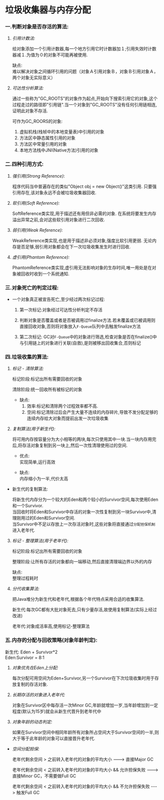 # 垃圾收集器与内存分配

### 一.判断对象是否存活的算法:

1. *引用计数法:*

    给对象添加一个引用计数器,每一个地方引用它时计数器加１;引用失效时计数器减１.为值为０的对象不可能再被使用.
  
    缺点:<br>
    难以解决对象之间循环引用的问题（对象Ａ引用对象Ｂ，对象Ｂ引用对象Ａ，两个对象无实际意义）

2. *可达性分析算法:*

    通过一些称为"GC_ROOTS"的对象作为起点,开始向下搜索引用它的对象,这个过程走过的路径即"引用链".当一个对象到"GC_ROOTS"没有任何引用链相连,证明此对象不存活.<br>
  
    可作为GC_ROORS的对象:<br>
    1) 虚拟机栈(栈帧中的本地变量表)中引用的对象<br>
    2) 方法区中静态属性引用的对象<br>
    3) 方法区中常量引用的对象<br>
    4) 本地方法栈中JNI(Native方法)引用的对象


### 二.四种引用方式:

1. *强引用(Strong Reference)*:

    程序代码当中普遍存在的类似"Object obj = new Object()"这类引用.
    只要强引用存在,该对象永远不会被垃圾收集器回收.

2. *软引用(Soft Reference):*

    SoftReference类实现,用于描述还有用但非必需的对象.
    在系统将要发生内存溢出异常之前,会对这些软引用对象进行二次回收.

3. *弱引用(Weak Reference):*

    WeakReference类实现,也是用于描述非必须对象,强度比软引用更弱.
    无论内存是否足够,弱引用对象都会在下一次垃圾收集发生时进行回收.

4. *虚引用(Phantom Reference):*

    PhantomReference类实现,虚引用无法影响对象的生存时间,唯一用处是在对象被回收时收到一个系统通知.


### 三.对象死亡的判定过程:

+ 一个对象真正被宣告死亡,至少经过两次标记过程:

  1. 第一次标记:对象经过可达性分析判定不存活

  2. 判断对象是否覆盖或者是否被调用过finalize方法.若未覆盖或已被调用则直接回收对象,否则将对象放入`F-Queue`队列中去触发finalize方法
  
  3. 第二次标记: GC对`F-Queue`中的对象进行筛选,检查对象是否在finalize()中与引用链上的对象进行关联(自救),是则被移出回收集合,否则标记
  

### 四.垃圾收集的算法:

1. *标记 - 清除算法:*

    标记阶段:标记出所有需要回收的对象

    清除阶段:统一回收所有被标记的对象

    + 缺点:<br>
      1. 效率:标记和清除两个过程效率都不高.
      2. 空间:标记清除过后会产生大量不连续的内存碎片,导致不发分配足够的连续内存给大对象而提前出发一次垃圾收集
  

2. *复制算法(用于新生代):*

   将可用内存按容量分为大小相等的两块,每次只使用其中一块.当一块内存用完后,将存活对象复制到另一块上,然后一次性清理使用过的空间.

    + 优点:<br>
    实现简单,运行高效

    + 缺点:<br>
    内存缩小为一半,代价太高
    
  + 新生代的复制算法:

    将新生代内存分为一个较大的Eden和两个较小的Survivor空间,每次使用Eden和一个Survivor.<br>
    当回收时将Eden和Survivor中存活的对象一次性复制到另一块Survivor中,清理刚用过的Eden和Survivor空间.<br>
    当Survivor中不足以存放上一次存活对象时,这些对象将直接通过`分配担保机制`进入老年代.<br>

3. *标记 - 整理算法(用于老年代):*

    标记阶段:标记出所有需要回收的对象
  
    整理阶段:让所有存活的对象都向一端移动,然后直接清理端边界以外的内存
  
    缺点:<br>
    整理过程耗时


4. *分代收集算法:*

    把Java堆分为新生代和老年代,根据各个年代特点采用合适的收集算法.<br>

    新生代:每次GC都有大批对象死去,只有少量存活,故使用复制算法(实际上经过改进)<br>
  
    老年代:对象成活率高,使用标记-整理算法
  



### 五.内存的分配与回收策略(对象年龄判定):

新生代: Eden + Survivor*2<br>
Eden:Survivor = 8:1


1. *对象优先在Eden上分配:*

    每次分配可用空间为Eden+Survivor,另一个Survivor在下次垃圾收集时用于存放复制的存活对象.

2. *长期存活的对象进入老年代:*

    对象在Survivor区中每存活一次Minor GC,年龄就增加一岁,当年龄增加到一定程度(默认为15岁)就会从新生代晋升到老年代中

3. *对象年龄的动态判定:*

    如果在Survivor空间中相同年龄所有对象所占空间大于Survivor空间的一半,则大于等于此年龄的对象可以直接晋升老年代.
  

+ *空间分配担保:*

    老年代剩余空间 > 之前转入老年代的对象的平均大小 ---> 直接Major GC

    老年代剩余空间 < 之前转入老年代的对象的平均大小 && 允许担保失败 ---> 直接Minor GC，不需要做Full GC
  
    老年代剩余空间 < 之前转入老年代的对象的平均大小 && 不允许担保失败 ---> 触发Full GC
  


